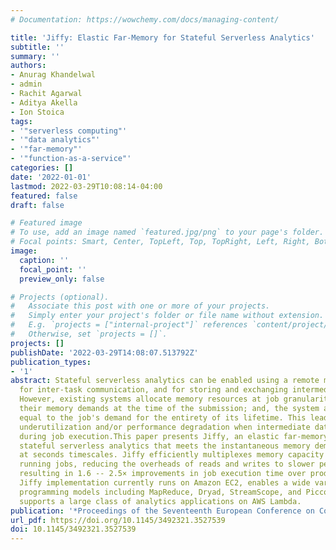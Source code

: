 ```yaml
---
# Documentation: https://wowchemy.com/docs/managing-content/

title: 'Jiffy: Elastic Far-Memory for Stateful Serverless Analytics'
subtitle: ''
summary: ''
authors:
- Anurag Khandelwal
- admin
- Rachit Agarwal
- Aditya Akella
- Ion Stoica
tags:
- '"serverless computing"'
- '"data analytics"'
- '"far-memory"'
- '"function-as-a-service"'
categories: []
date: '2022-01-01'
lastmod: 2022-03-29T10:08:14-04:00
featured: false
draft: false

# Featured image
# To use, add an image named `featured.jpg/png` to your page's folder.
# Focal points: Smart, Center, TopLeft, Top, TopRight, Left, Right, BottomLeft, Bottom, BottomRight.
image:
  caption: ''
  focal_point: ''
  preview_only: false

# Projects (optional).
#   Associate this post with one or more of your projects.
#   Simply enter your project's folder or file name without extension.
#   E.g. `projects = ["internal-project"]` references `content/project/deep-learning/index.md`.
#   Otherwise, set `projects = []`.
projects: []
publishDate: '2022-03-29T14:08:07.513792Z'
publication_types:
- '1'
abstract: Stateful serverless analytics can be enabled using a remote memory system
  for inter-task communication, and for storing and exchanging intermediate data.
  However, existing systems allocate memory resources at job granularity---jobs specify
  their memory demands at the time of the submission; and, the system allocates memory
  equal to the job's demand for the entirety of its lifetime. This leads to resource
  underutilization and/or performance degradation when intermediate data sizes vary
  during job execution.This paper presents Jiffy, an elastic far-memory system for
  stateful serverless analytics that meets the instantaneous memory demand of a job
  at seconds timescales. Jiffy efficiently multiplexes memory capacity across concurrently
  running jobs, reducing the overheads of reads and writes to slower persistent storage,
  resulting in 1.6 -- 2.5× improvements in job execution time over production workloads.
  Jiffy implementation currently runs on Amazon EC2, enables a wide variety of distributed
  programming models including MapReduce, Dryad, StreamScope, and Piccolo, and natively
  supports a large class of analytics applications on AWS Lambda.
publication: '*Proceedings of the Seventeenth European Conference on Computer Systems*'
url_pdf: https://doi.org/10.1145/3492321.3527539
doi: 10.1145/3492321.3527539
---
```


